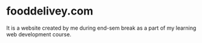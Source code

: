 # fooddelivey.com
It is a website created by me during end-sem break as a part of my learning web development course.
